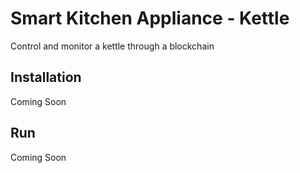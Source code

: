 # Smart Kitchen Appliance - Kettle
Control and monitor a kettle through a blockchain

## Installation
Coming Soon
## Run
Coming Soon